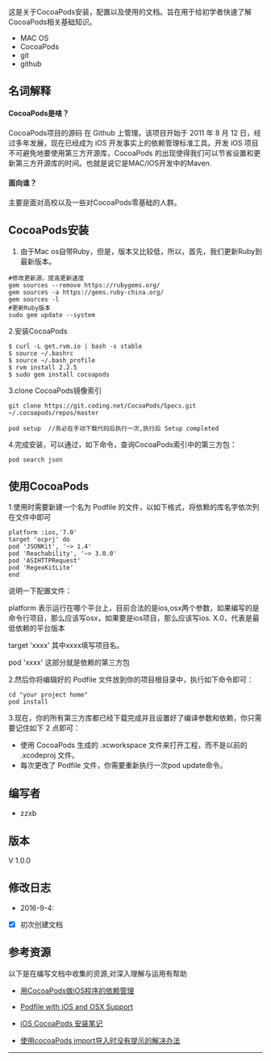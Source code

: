 这是关于CocoaPods安装，配置以及使用的文档。旨在用于给初学者快速了解CocoaPods相关基础知识。<br/>

- MAC OS
- CocoaPods
- git
- github

## 名词解释

#### CocoaPods是啥？

CocoaPods项目的源码 在 Github 上管理。该项目开始于 2011 年 8 月 12 日，经过多年发展，现在已经成为 iOS 开发事实上的依赖管理标准工具。开发 iOS 项目不可避免地要使用第三方开源库，CocoaPods 的出现使得我们可以节省设置和更新第三方开源库的时间。也就是说它是MAC/IOS开发中的Maven.<br/>

#### 面向谁？

主要是面对高校以及一些对CocoaPods零基础的人群。<br/>

## CocoaPods安装

1. 由于Mac os自带Ruby，但是，版本又比较低，所以，首先，我们更新Ruby到最新版本。<br/>

```
#修改更新源，提高更新速度
gem sources --remove https://rubygems.org/
gem sources -a https://gems.ruby-china.org/
gem sources -l
#更新Ruby版本
sudo gem update --system
```

2.安装CocoaPods

```
$ curl -L get.rvm.io | bash -s stable 
$ source ~/.bashrc  
$ source ~/.bash_profile  
$ rvm install 2.2.5
$ sudo gem install cocoapods
```

3.clone CocoaPods镜像索引

```
git clone https://git.coding.net/CocoaPods/Specs.git ~/.cocoapods/repos/master

pod setup  //务必在手动下载代码后执行一次,执行后 Setup completed

```

4.完成安装，可以通过，如下命令，查询CocoaPods索引中的第三方包：

```
pod search json

```

## 使用CocoaPods

1.使用时需要新建一个名为 Podfile 的文件，以如下格式，将依赖的库名字依次列在文件中即可</br>

```
platform :ios,'7.0'
target 'ocprj' do
pod 'JSONKit', '~> 1.4'
pod 'Reachability', '~> 3.0.0'
pod 'ASIHTTPRequest'
pod 'RegexKitLite'
end

```

说明一下配置文件：

platform 表示运行在哪个平台上，目前合法的是ios,osx两个参数，如果编写的是命令行项目，那么应该写osx，如果要是ios项目，那么应该写ios. X.0，代表是最低依赖的平台版本

target 'xxxx' 其中xxxx填写项目名。

pod 'xxxx' 这部分就是依赖的第三方包

2.然后你将编辑好的 Podfile 文件放到你的项目根目录中，执行如下命令即可：

```
cd "your project home"
pod install
```

3.现在，你的所有第三方库都已经下载完成并且设置好了编译参数和依赖，你只需要记住如下 2 点即可：

- 使用 CocoaPods 生成的 .xcworkspace 文件来打开工程，而不是以前的 .xcodeproj 文件。
- 每次更改了 Podfile 文件，你需要重新执行一次pod update命令。

## 编写者

- zzxb


## 版本

V 1.0.0


## 修改日志
- 2016-9-4:
- [x] 初次创建文档

## 参考资源
以下是在编写文档中收集的资源,对深入理解与运用有帮助

- [用CocoaPods做iOS程序的依赖管理](http://blog.devtang.com/2014/05/25/use-cocoapod-to-manage-ios-lib-dependency/)

- [Podfile with iOS and OSX Support](https://github.com/CocoaPods/CocoaPods/issues/2043)

- [iOS CocoaPods 安装笔记](http://www.jianshu.com/p/32d9cfb91471)

- [使用cocoaPods import导入时没有提示的解决办法](http://winann.blog.51cto.com/4424329/1539590)

------


